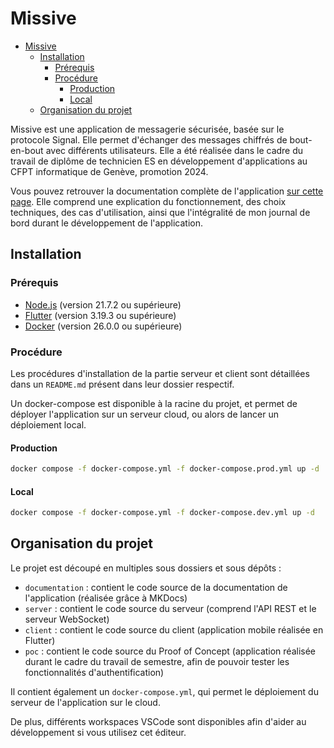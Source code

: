 # Missive

- [Missive](#missive)
  - [Installation](#installation)
    - [Prérequis](#prérequis)
    - [Procédure](#procédure)
      - [Production](#production)
      - [Local](#local)
  - [Organisation du projet](#organisation-du-projet)

Missive est une application de messagerie sécurisée, basée sur le protocole Signal. Elle permet d'échanger des messages chiffrés de bout-en-bout avec différents utilisateurs. Elle a été réalisée dans le cadre du travail de diplôme de technicien ES en développement d'applications au CFPT informatique de Genève, promotion 2024.

Vous pouvez retrouver la documentation complète de l'application [sur cette page](https://anthony-rdrgz.docs.ictge.ch/missive). Elle comprend une explication du fonctionnement, des choix techniques, des cas d'utilisation, ainsi que l'intégralité de mon journal de bord durant le développement de l'application.

## Installation

### Prérequis

- [Node.js](https://nodejs.org/en/) (version 21.7.2 ou supérieure)
- [Flutter](https://flutter.dev/) (version 3.19.3 ou supérieure)
- [Docker](https://www.docker.com/) (version 26.0.0 ou supérieure)

### Procédure

Les procédures d'installation de la partie serveur et client sont détaillées dans un `README.md` présent dans leur dossier respectif.

Un docker-compose est disponible à la racine du projet, et permet de déployer l'application sur un serveur cloud, ou alors de lancer un déploiement local.

#### Production

```bash
docker compose -f docker-compose.yml -f docker-compose.prod.yml up -d
```

#### Local

```bash
docker compose -f docker-compose.yml -f docker-compose.dev.yml up -d
```

## Organisation du projet

Le projet est découpé en multiples sous dossiers et sous dépôts :

- `documentation` : contient le code source de la documentation de l'application (réalisée grâce à MKDocs)
- `server` : contient le code source du serveur (comprend l'API REST et le serveur WebSocket)
- `client` : contient le code source du client (application mobile réalisée en Flutter)
- `poc` : contient le code source du Proof of Concept (application réalisée durant le cadre du travail de semestre, afin de pouvoir tester les fonctionnalités d'authentification)

Il contient également un `docker-compose.yml`, qui permet le déploiement du serveur de l'application sur le cloud.

De plus, différents workspaces VSCode sont disponibles afin d'aider au développement si vous utilisez cet éditeur.
